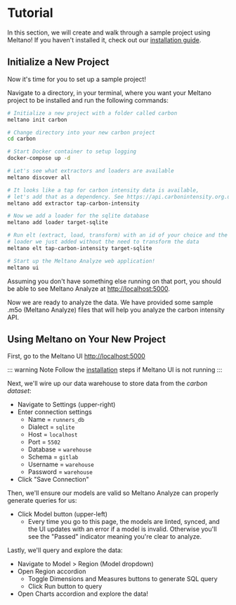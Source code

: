 # Tutorial

In this section, we will create and walk through a sample project using Meltano! If you haven't installed it, check out our [installation guide](/docs/#installation).

## Initialize a New Project

Now it's time for you to set up a sample project!

Navigate to a directory, in your terminal, where you want your Meltano project to be installed and run the following commands:

```bash
# Initialize a new project with a folder called carbon
meltano init carbon

# Change directory into your new carbon project
cd carbon

# Start Docker container to setup logging
docker-compose up -d

# Let's see what extractors and loaders are available
meltano discover all

# It looks like a tap for carbon intensity data is available,
# let's add that as a dependency. See https://api.carbonintensity.org.uk/
meltano add extractor tap-carbon-intensity

# Now we add a loader for the sqlite database
meltano add loader target-sqlite

# Run elt (extract, load, transform) with an id of your choice and the extractor and
# loader we just added without the need to transform the data
meltano elt tap-carbon-intensity target-sqlite

# Start up the Meltano Analyze web application!
meltano ui
```

Assuming you don't have something else running on that port, you should be able to see Meltano Analyze at [http://localhost:5000](http://localhost:5000).

Now we are ready to analyze the data. We have provided some sample .m5o (Meltano Analyze) files that will help you analyze the carbon intensity API.

## Using Meltano on Your New Project

First, go to the Meltano UI [http://localhost:5000](http://localhost:5000)

::: warning Note
Follow the [installation](/docs/#installation) steps if Meltano UI is not running
:::

Next, we'll wire up our data warehouse to store data from the *carbon dataset*:
- Navigate to Settings (upper-right)
- Enter connection settings
  - Name = `runners_db`
  - Dialect = `sqlite`
  - Host = `localhost`
  - Port = `5502`
  - Database = `warehouse`
  - Schema = `gitlab`
  - Username = `warehouse`
  - Password = `warehouse`
- Click "Save Connection"

Then, we'll ensure our models are valid so Meltano Analyze can properly generate queries for us:
- Click Model button (upper-left)
    - Every time you go to this page, the models are linted, synced, and the UI updates with an error if a model is invalid. Otherwise you'll see the "Passed" indicator meaning you're clear to analyze.

Lastly, we'll query and explore the data:
- Navigate to Model > Region (Model dropdown)
- Open Region accordion
  - Toggle Dimensions and Measures buttons to generate SQL query
  - Click Run button to query
- Open Charts accordion and explore the data!
